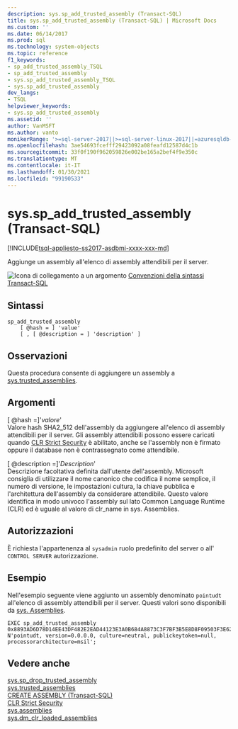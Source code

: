 ```yaml
---
description: sys.sp_add_trusted_assembly (Transact-SQL)
title: sys.sp_add_trusted_assembly (Transact-SQL) | Microsoft Docs
ms.custom: ''
ms.date: 06/14/2017
ms.prod: sql
ms.technology: system-objects
ms.topic: reference
f1_keywords:
- sp_add_trusted_assembly_TSQL
- sp_add_trusted_assembly
- sys.sp_add_trusted_assembly_TSQL
- sys.sp_add_trusted_assembly
dev_langs:
- TSQL
helpviewer_keywords:
- sys.sp_add_trusted_assembly
ms.assetid: ''
author: VanMSFT
ms.author: vanto
monikerRange: '>=sql-server-2017||>=sql-server-linux-2017||=azuresqldb-mi-current'
ms.openlocfilehash: 3ae54693fcefff29423092a08feafd12587d4c1b
ms.sourcegitcommit: 33f0f190f962059826e002be165a2bef4f9e350c
ms.translationtype: MT
ms.contentlocale: it-IT
ms.lasthandoff: 01/30/2021
ms.locfileid: "99190533"
---
```

# <a name="syssp_add_trusted_assembly-transact-sql"></a>sys.sp_add_trusted_assembly (Transact-SQL)  
[!INCLUDE[tsql-appliesto-ss2017-asdbmi-xxxx-xxx-md](../../includes/tsql-appliesto-ss2017-asdbmi-xxxx-xxx-md.md)]

Aggiunge un assembly all'elenco di assembly attendibili per il server.

 ![Icona di collegamento a un argomento](../../database-engine/configure-windows/media/topic-link.gif "Icona di collegamento a un argomento") [Convenzioni della sintassi Transact-SQL](../../t-sql/language-elements/transact-sql-syntax-conventions-transact-sql.md)  


## <a name="syntax"></a>Sintassi
```  
sp_add_trusted_assembly 
    [ @hash = ] 'value'
    [ , [ @description = ] 'description' ]
```  

## <a name="remarks"></a>Osservazioni  

Questa procedura consente di aggiungere un assembly a  [sys.trusted_assemblies](../../relational-databases/system-catalog-views/sys-trusted-assemblies-transact-sql.md).

## <a name="arguments"></a>Argomenti

[ @hash =]'*valore*'  
Valore hash SHA2_512 dell'assembly da aggiungere all'elenco di assembly attendibili per il server. Gli assembly attendibili possono essere caricati quando [CLR Strict Security](../../database-engine/configure-windows/clr-strict-security.md) è abilitato, anche se l'assembly non è firmato oppure il database non è contrassegnato come attendibile.

[ @description =]'*Description*'  
Descrizione facoltativa definita dall'utente dell'assembly. Microsoft consiglia di utilizzare il nome canonico che codifica il nome semplice, il numero di versione, le impostazioni cultura, la chiave pubblica e l'architettura dell'assembly da considerare attendibile. Questo valore identifica in modo univoco l'assembly sul lato Common Language Runtime (CLR) ed è uguale al valore di clr_name in sys. Assemblies. 

## <a name="permissions"></a>Autorizzazioni

È richiesta l'appartenenza al `sysadmin` ruolo predefinito del server o all' `CONTROL SERVER` autorizzazione.

## <a name="examples"></a>Esempio  

Nell'esempio seguente viene aggiunto un assembly denominato `pointudt` all'elenco di assembly attendibili per il server. Questi valori sono disponibili da  [sys. Assemblies](../../relational-databases/system-catalog-views/sys-assemblies-transact-sql.md).     

```  
EXEC sp_add_trusted_assembly 0x8893AD6D78D14EE43DF482E2EAD44123E3A0B684A8873C3F7BF3B5E8D8F09503F3E62370CE742BBC96FE3394477214B84C7C1B0F7A04DCC788FA99C2C09DFCCC, 
N'pointudt, version=0.0.0.0, culture=neutral, publickeytoken=null, processorarchitecture=msil';
```  

## <a name="see-also"></a>Vedere anche  
  [sys.sp_drop_trusted_assembly](sys-sp-drop-trusted-assembly-transact-sql.md)  
  [sys.trusted_assemblies](../../relational-databases/system-catalog-views/sys-trusted-assemblies-transact-sql.md)  
  [CREATE ASSEMBLY &#40;Transact-SQL&#41;](../../t-sql/statements/create-assembly-transact-sql.md)  
  [CLR Strict Security](../../database-engine/configure-windows/clr-strict-security.md)  
  [sys.assemblies](../../relational-databases/system-catalog-views/sys-assemblies-transact-sql.md)  
  [sys.dm_clr_loaded_assemblies](../../relational-databases/system-dynamic-management-views/sys-dm-clr-loaded-assemblies-transact-sql.md)  

